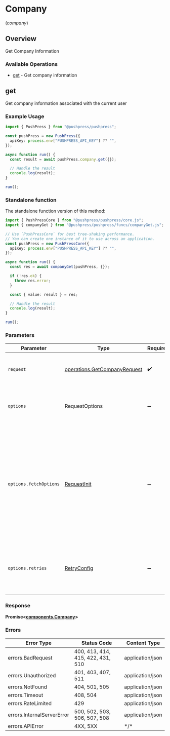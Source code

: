 # Company
(*company*)

## Overview

Get Company Information

### Available Operations

* [get](#get) - Get company information

## get

Get company information associated with the current user

### Example Usage

```typescript
import { PushPress } from "@pushpress/pushpress";

const pushPress = new PushPress({
  apiKey: process.env["PUSHPRESS_API_KEY"] ?? "",
});

async function run() {
  const result = await pushPress.company.get({});

  // Handle the result
  console.log(result);
}

run();
```

### Standalone function

The standalone function version of this method:

```typescript
import { PushPressCore } from "@pushpress/pushpress/core.js";
import { companyGet } from "@pushpress/pushpress/funcs/companyGet.js";

// Use `PushPressCore` for best tree-shaking performance.
// You can create one instance of it to use across an application.
const pushPress = new PushPressCore({
  apiKey: process.env["PUSHPRESS_API_KEY"] ?? "",
});

async function run() {
  const res = await companyGet(pushPress, {});

  if (!res.ok) {
    throw res.error;
  }

  const { value: result } = res;

  // Handle the result
  console.log(result);
}

run();
```

### Parameters

| Parameter                                                                                                                                                                      | Type                                                                                                                                                                           | Required                                                                                                                                                                       | Description                                                                                                                                                                    |
| ------------------------------------------------------------------------------------------------------------------------------------------------------------------------------ | ------------------------------------------------------------------------------------------------------------------------------------------------------------------------------ | ------------------------------------------------------------------------------------------------------------------------------------------------------------------------------ | ------------------------------------------------------------------------------------------------------------------------------------------------------------------------------ |
| `request`                                                                                                                                                                      | [operations.GetCompanyRequest](../../models/operations/getcompanyrequest.md)                                                                                                   | :heavy_check_mark:                                                                                                                                                             | The request object to use for the request.                                                                                                                                     |
| `options`                                                                                                                                                                      | RequestOptions                                                                                                                                                                 | :heavy_minus_sign:                                                                                                                                                             | Used to set various options for making HTTP requests.                                                                                                                          |
| `options.fetchOptions`                                                                                                                                                         | [RequestInit](https://developer.mozilla.org/en-US/docs/Web/API/Request/Request#options)                                                                                        | :heavy_minus_sign:                                                                                                                                                             | Options that are passed to the underlying HTTP request. This can be used to inject extra headers for examples. All `Request` options, except `method` and `body`, are allowed. |
| `options.retries`                                                                                                                                                              | [RetryConfig](../../lib/utils/retryconfig.md)                                                                                                                                  | :heavy_minus_sign:                                                                                                                                                             | Enables retrying HTTP requests under certain failure conditions.                                                                                                               |

### Response

**Promise\<[components.Company](../../models/components/company.md)\>**

### Errors

| Error Type                        | Status Code                       | Content Type                      |
| --------------------------------- | --------------------------------- | --------------------------------- |
| errors.BadRequest                 | 400, 413, 414, 415, 422, 431, 510 | application/json                  |
| errors.Unauthorized               | 401, 403, 407, 511                | application/json                  |
| errors.NotFound                   | 404, 501, 505                     | application/json                  |
| errors.Timeout                    | 408, 504                          | application/json                  |
| errors.RateLimited                | 429                               | application/json                  |
| errors.InternalServerError        | 500, 502, 503, 506, 507, 508      | application/json                  |
| errors.APIError                   | 4XX, 5XX                          | \*/\*                             |